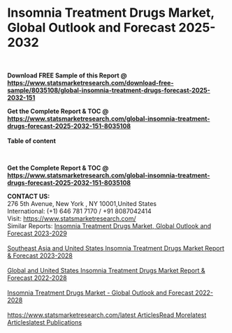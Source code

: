 <h1>Insomnia Treatment Drugs Market, Global Outlook and Forecast 2025-2032</h1><br/><p><strong>Download FREE Sample of this Report @ <a href="https://www.statsmarketresearch.com/download-free-sample/8035108/global-insomnia-treatment-drugs-forecast-2025-2032-151">https://www.statsmarketresearch.com/download-free-sample/8035108/global-insomnia-treatment-drugs-forecast-2025-2032-151</a></strong></p><div><b>Get the Complete Report & TOC @ <a href="https://www.statsmarketresearch.com/global-insomnia-treatment-drugs-forecast-2025-2032-151-8035108">https://www.statsmarketresearch.com/global-insomnia-treatment-drugs-forecast-2025-2032-151-8035108</a></b></div><br><b>Table of content</b><p><br><div><b>Get the Complete Report & TOC @ <a href="https://www.statsmarketresearch.com/global-insomnia-treatment-drugs-forecast-2025-2032-151-8035108">https://www.statsmarketresearch.com/global-insomnia-treatment-drugs-forecast-2025-2032-151-8035108</a></b></div></p> <b>CONTACT US:</b><br>276 5th Avenue, New York , NY 10001,United States<br>International: (+1) 646 781 7170 / +91 8087042414<br>Visit: <a href="https://www.statsmarketresearch.com/">https://www.statsmarketresearch.com/</a><br>Similar Reports: <a href="https://www.statsmarketresearch.com/global-insomnia-treatment-drugs-forecast-2025-2032-151-8035108">Insomnia Treatment Drugs Market, Global Outlook and Forecast 2023-2029</a><br/><br/><a href="https://www.statsmarketresearch.com/global-insomnia-treatment-drugs-forecast-2025-2032-151-8035108">Southeast Asia and United States Insomnia Treatment Drugs Market Report & Forecast 2023-2028</a><br/><br/><a href="https://www.statsmarketresearch.com/global-insomnia-treatment-drugs-forecast-2025-2032-151-8035108">Global and United States Insomnia Treatment Drugs Market Report & Forecast 2022-2028</a><br/><br/><a href="https://www.statsmarketresearch.com/global-insomnia-treatment-drugs-forecast-2025-2032-151-8035108">Insomnia Treatment Drugs Market - Global Outlook and Forecast 2022-2028</a><br/><br/><a href="https://gyeongbokgung.com">https://www.statsmarketresearch.com/</a><a href="https://hallyeomaritime.com">latest Articles</a><a href="https://jingwansa.com">Read More</a><a href=https://nguoiviet.jp/">latest Articles</a><a href="https://www.intelmarketresearch.com/">latest Publications</a>